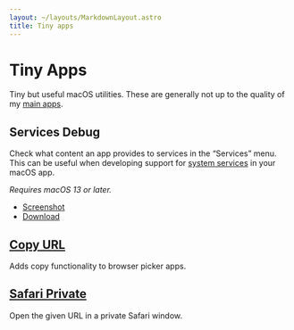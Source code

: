 ```yaml
---
layout: ~/layouts/MarkdownLayout.astro
title: Tiny apps
---
```


# Tiny Apps

Tiny but useful macOS utilities. These are generally not up to the quality of my [main apps](/apps).

## Services Debug

Check what content an app provides to services in the “Services” menu. This can be useful when developing support for [system services](https://www.computerworld.com/article/2476298/os-x-a-quick-guide-to-services-on-your-mac.html) in your macOS app.

*Requires macOS 13 or later.*

- [Screenshot](https://user-images.githubusercontent.com/170270/169027027-fa16e965-5104-4601-9098-08facddc116f.png)
- [Download](https://dsc.cloud/sindresorhus/Services-Debug-1.0.0-1685392394.zip)

## [Copy URL](https://github.com/sindresorhus/copy-url)

Adds copy functionality to browser picker apps.

## [Safari Private](https://github.com/sindresorhus/Safari-Private)

Open the given URL in a private Safari window.
